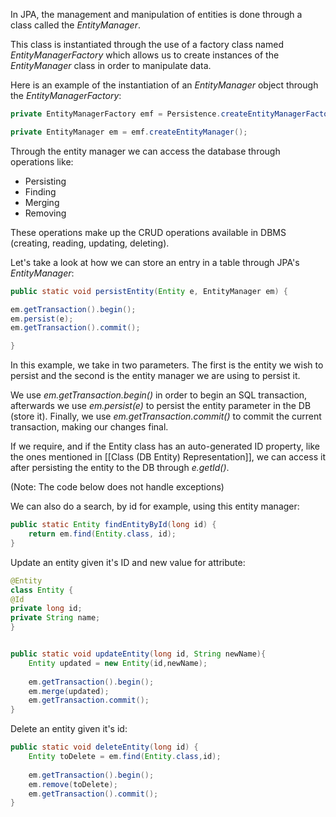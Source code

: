 In JPA, the management and manipulation of entities is done through a class called the *EntityManager*.

This class is instantiated through the use of a factory class named *EntityManagerFactory* which allows us to create instances of the *EntityManager* class in order to manipulate data.

Here is an example of the instantiation of an *EntityManager* object through the *EntityManagerFactory*:

```java
private EntityManagerFactory emf = Persistence.createEntityManagerFactory("persistence_name");

private EntityManager em = emf.createEntityManager();
```

Through the entity manager we can access the database through operations like:
- Persisting
- Finding
- Merging
- Removing

These operations make up the CRUD operations available in DBMS (creating, reading, updating, deleting).

Let's take a look at how we can store an entry in a table through JPA's *EntityManager*:

```java
public static void persistEntity(Entity e, EntityManager em) {

em.getTransaction().begin();
em.persist(e);
em.getTransaction().commit();

}
```

In this example, we take in two parameters. The first is the entity we wish to persist and the second is the entity manager we are using to persist it.

We use *em.getTransaction.begin()* in order to begin an SQL transaction, afterwards we use *em.persist(e)* to persist the entity parameter in the DB (store it). Finally, we use *em.getTransaction.commit()* to commit the current transaction, making our changes final.

If we require, and if the Entity class has an auto-generated ID property, like the ones mentioned in [[Class (DB Entity) Representation]], we can access it after persisting the entity to the DB through *e.getId()*.


(Note: The code below does not handle exceptions)

We can also do a search, by id for example, using this entity manager:
```java
public static Entity findEntityById(long id) {
	return em.find(Entity.class, id);
}
```

Update an entity given it's ID and new value for attribute:
```java
@Entity
class Entity {
@Id
private long id;
private String name;
}


public static void updateEntity(long id, String newName){
	Entity updated = new Entity(id,newName);
	
	em.getTransaction().begin();
	em.merge(updated);
	em.getTransaction.commit();
}
```

Delete an entity given it's id:
```java
public static void deleteEntity(long id) {
	Entity toDelete = em.find(Entity.class,id);
	
	em.getTransaction().begin();
	em.remove(toDelete);
	em.getTransaction().commit();
}
```

